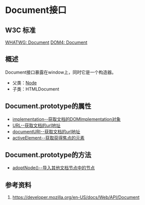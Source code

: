 # Document接口

## W3C 标准
[WHATWG: Document](https://dom.spec.whatwg.org/#interface-document)
[DOM4: Document](https://www.w3.org/TR/dom/#interface-document)

## 概述
Document接口暴露在window上，同时它是一个构造器。

- 父类：[Node](../Node/Node.md)
- 子类：HTMLDocument

## Document.prototype的属性

- [implementation--获取文档的DOMImplementation对象](./implementation/implementation.md)
- [URL--获取文档的url地址](./URL/URL.md)
- [documentURI--获取文档的url地址](./documentURI/documentURI.md)
- [activeElement--获取获得焦点的元素](./activeElement/activeElement.md)

## Document.prototype的方法

- [adoptNode()--导入其他文档节点中的节点](./adoptNode()/adoptNode().md)


## 参考资料
1. https://developer.mozilla.org/en-US/docs/Web/API/Document